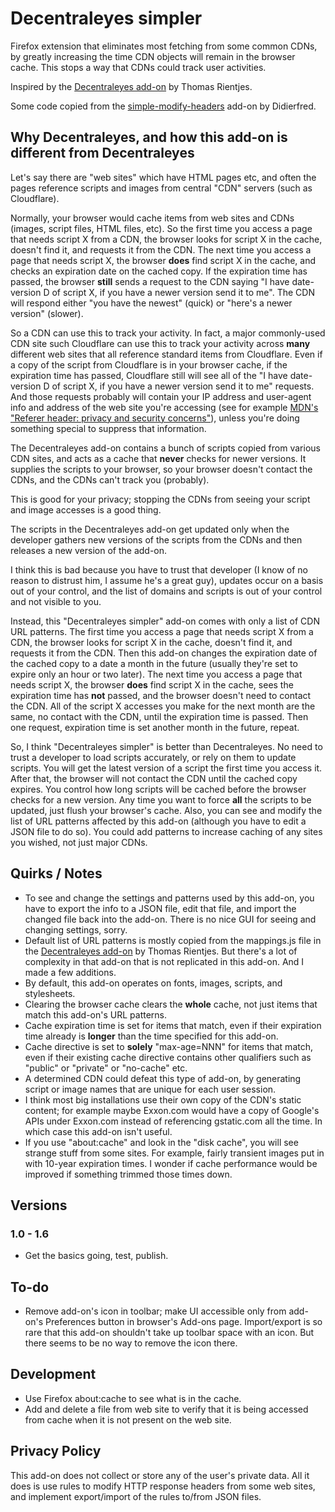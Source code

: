 # Decentraleyes simpler

Firefox extension that eliminates most fetching from some common CDNs, by greatly increasing the time CDN objects will remain in the browser cache.  This stops a way that CDNs could track user activities.

Inspired by the [Decentraleyes add-on](https://addons.mozilla.org/en-US/firefox/addon/decentraleyes/ "Decentraleyes add-on") by Thomas Rientjes.

Some code copied from the [simple-modify-headers](https://addons.mozilla.org/en-US/firefox/addon/simple-modify-header/ "simple-modify-headers") add-on by Didierfred.

## Why Decentraleyes, and how this add-on is different from Decentraleyes

Let's say there are "web sites" which have HTML pages etc, and often the pages reference scripts and images from central "CDN" servers (such as Cloudflare).

Normally, your browser would cache items from web sites and CDNs (images, script files, HTML files, etc).  So the first time you access a page that needs script X from a CDN, the browser looks for script X in the cache, doesn't find it, and requests it from the CDN.  The next time you access a page that needs script X, the browser **does** find script X in the cache, and checks an expiration date on the cached copy.  If the expiration time has passed, the browser **still** sends a request to the CDN saying "I have date-version D of script X, if you have a newer version send it to me".  The CDN will respond either "you have the newest" (quick) or "here's a newer version" (slower).

So a CDN can use this to track your activity.  In fact, a major commonly-used CDN site such Cloudflare can use this to track your activity across **many** different web sites that all reference standard items from Cloudflare.  Even if a copy of the script from Cloudflare is in your browser cache, if the expiration time has passed, Cloudflare still will see all of the "I have date-version D of script X, if you have a newer version send it to me" requests.  And those requests probably will contain your IP address and user-agent info and address of the web site you're accessing (see for example
[MDN's "Referer header: privacy and security concerns"](https://developer.mozilla.org/en-US/docs/Web/Security/Referer_header:_privacy_and_security_concerns "MDN's 'Referer header: privacy and security concerns'")), unless you're doing something special to suppress that information.

The Decentraleyes add-on contains a bunch of scripts copied from various CDN sites, and acts as a cache that **never** checks for newer versions.  It supplies the scripts to your browser, so your browser doesn't contact the CDNs, and the CDNs can't track you (probably).

This is good for your privacy; stopping the CDNs from seeing your script and image accesses is a good thing.

The scripts in the Decentraleyes add-on get updated only when the developer gathers new versions of the scripts from the CDNs and then releases a new version of the add-on.

I think this is bad because you have to trust that developer (I know of no reason to distrust him, I assume he's a great guy), updates occur on a basis out of your control, and the list of domains and scripts is out of your control and not visible to you.

Instead, this "Decentraleyes simpler" add-on comes with only a list of CDN URL patterns.  The first time you access a page that needs script X from a CDN, the browser looks for script X in the cache, doesn't find it, and requests it from the CDN.  Then this add-on changes the expiration date of the cached copy to a date a month in the future (usually they're set to expire only an hour or two later).  The next time you access a page that needs script X, the browser **does** find script X in the cache, sees the expiration time has **not** passed, and the browser doesn't need to contact the CDN.  All of the script X accesses you make for the next month are the same, no contact with the CDN, until the expiration time is passed.  Then one request, expiration time is set another month in the future, repeat.

So, I think "Decentraleyes simpler" is better than Decentraleyes.  No need to trust a developer to load scripts accurately, or rely on them to update scripts.  You will get the latest version of a script the first time you access it.  After that, the browser will not contact the CDN until the cached copy expires.  You control how long scripts will be cached before the browser checks for a new version.  Any time you want to force **all** the scripts to be updated, just flush your browser's cache.  Also, you can see and modify the list of URL patterns affected by this add-on (although you have to edit a JSON file to do so).  You could add patterns to increase caching of any sites you wished, not just major CDNs.

## Quirks / Notes
* To see and change the settings and patterns used by this add-on, you have to export the info to a JSON file, edit that file, and import the changed file back into the add-on.  There is no nice GUI for seeing and changing settings, sorry.
* Default list of URL patterns is mostly copied from the mappings.js file in the [Decentraleyes add-on](https://addons.mozilla.org/en-US/firefox/addon/decentraleyes/ "Decentraleyes add-on") by Thomas Rientjes.  But there's a lot of complexity in that add-on that is not replicated in this add-on.  And I made a few additions.
* By default, this add-on operates on fonts, images, scripts, and stylesheets.
* Clearing the browser cache clears the **whole** cache, not just items that match this add-on's URL patterns.
* Cache expiration time is set for items that match, even if their expiration time already is **longer** than the time specified for this add-on.
* Cache directive is set to **solely** "max-age=NNN" for items that match, even if their existing cache directive contains other qualifiers such as "public" or "private" or "no-cache" etc.
* A determined CDN could defeat this type of add-on, by generating script or image names that are unique for each user session.
* I think most big installations use their own copy of the CDN's static content; for example maybe Exxon.com would have a copy of Google's APIs under Exxon.com instead of referencing gstatic.com all the time.  In which case this add-on isn't useful.
* If you use "about:cache" and look in the "disk cache", you will see strange stuff from some sites.  For example, fairly transient images put in with 10-year expiration times.  I wonder if cache performance would be improved if something trimmed those times down.

## Versions

### 1.0 - 1.6
* Get the basics going, test, publish.

## To-do
* Remove add-on's icon in toolbar; make UI accessible only from add-on's Preferences button in browser's Add-ons page.  Import/export is so rare that this add-on shouldn't take up toolbar space with an icon.  But there seems to be no way to remove the icon there.

## Development
* Use Firefox about:cache to see what is in the cache.
* Add and delete a file from web site to verify that it is being accessed from cache when it is not present on the web site.

## Privacy Policy

This add-on does not collect or store any of the user's private data.  All it does is use rules to modify HTTP response headers from some web sites, and implement export/import of the rules to/from JSON files.
